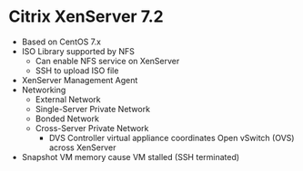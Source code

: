 # Citrix XenServer 7.2

* Based on CentOS 7.x
* ISO Library supported by NFS
  * Can enable NFS service on XenServer
  * SSH to upload ISO file
* XenServer Management Agent
* Networking
  * External Network
  * Single-Server Private Network
  * Bonded Network
  * Cross-Server Private Network
    * DVS Controller virtual appliance coordinates Open vSwitch (OVS) across XenServer
* Snapshot VM memory cause VM stalled (SSH terminated)
